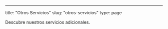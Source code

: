 ---
title: "Otros Servicios"
slug: "otros-servicios"
type: page

Descubre nuestros servicios adicionales.
